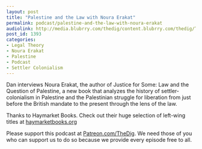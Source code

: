 ```yaml
---
layout: post
title: "Palestine and the Law with Noura Erakat"
permalink: podcast/palestine-and-the-law-with-noura-erakat
audiolink: http://media.blubrry.com/thedig/content.blubrry.com/thedig/The_Dig-EP_221-Noura.mp3
post_id: 1393
categories: 
- Legal Theory
- Noura Erakat
- Palestine
- Podcast
- Settler Colonialism
---
```


Dan interviews Noura Erakat, the author of Justice for Some: Law and the Question of Palestine, a new book that analyzes the history of settler-colonialism in Palestine and the Palestinian struggle for liberation from just before the British mandate to the present through the lens of the law.

Thanks to Haymarket Books. Check out their huge selection of left-wing titles at 
[haymarketbooks.org](http://haymarketbooks.org)

Please support this podcast at 
[Patreon.com/TheDig](http://Patreon.com/TheDig). We need those of you who can support us to do so because we provide every episode free to all.